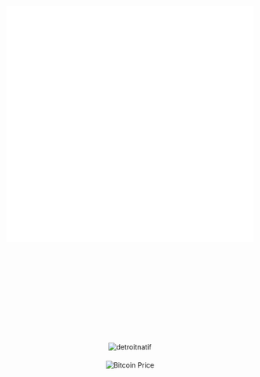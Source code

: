<div id="container" align="center" style="padding-bottom: 200px;">
  <a>
    <img src="thonk.svg" width="720" height="480" style="border: none; padding-bottom: 200px;" />
  </a>

  <div>
    <img align="center" src="https://github-readme-streak-stats.herokuapp.com/?user=detroitnatif&" alt="detroitnatif" />
  </div>

  <!-- Bitcoin Price Placeholder for Workflow to Replace -->
  <div style="margin-top: 20px;">
    <img src="https://img.shields.io/badge/Bitcoin%20Price-$...-brightgreen?style=flat" alt="Bitcoin Price" />
  </div>
</div>




